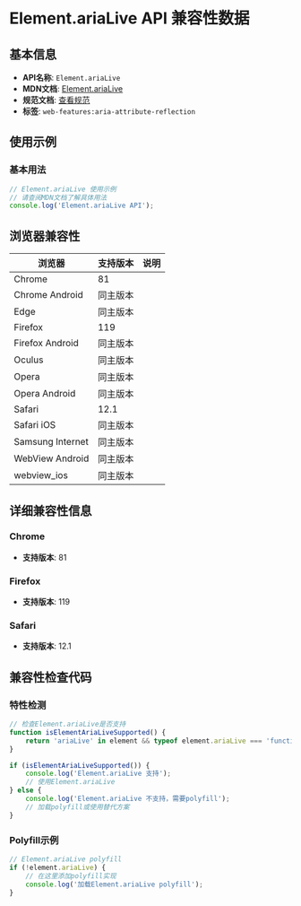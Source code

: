 # Element.ariaLive API 兼容性数据

## 基本信息

- **API名称**: `Element.ariaLive`
- **MDN文档**: [Element.ariaLive](https://developer.mozilla.org/docs/Web/API/Element/ariaLive)
- **规范文档**: [查看规范](https://w3c.github.io/aria/#dom-ariamixin-arialive)
- **标签**: `web-features:aria-attribute-reflection`

## 使用示例

### 基本用法

```javascript
// Element.ariaLive 使用示例
// 请查阅MDN文档了解具体用法
console.log('Element.ariaLive API');
```

## 浏览器兼容性

| 浏览器 | 支持版本 | 说明 |
|--------|----------|------|
| Chrome | 81 |  |
| Chrome Android | 同主版本 |  |
| Edge | 同主版本 |  |
| Firefox | 119 |  |
| Firefox Android | 同主版本 |  |
| Oculus | 同主版本 |  |
| Opera | 同主版本 |  |
| Opera Android | 同主版本 |  |
| Safari | 12.1 |  |
| Safari iOS | 同主版本 |  |
| Samsung Internet | 同主版本 |  |
| WebView Android | 同主版本 |  |
| webview_ios | 同主版本 |  |

## 详细兼容性信息

### Chrome

- **支持版本**: 81

### Firefox

- **支持版本**: 119

### Safari

- **支持版本**: 12.1

## 兼容性检查代码

### 特性检测

```javascript
// 检查Element.ariaLive是否支持
function isElementAriaLiveSupported() {
    return 'ariaLive' in element && typeof element.ariaLive === 'function';
}

if (isElementAriaLiveSupported()) {
    console.log('Element.ariaLive 支持');
    // 使用Element.ariaLive
} else {
    console.log('Element.ariaLive 不支持，需要polyfill');
    // 加载polyfill或使用替代方案
}
```

### Polyfill示例

```javascript
// Element.ariaLive polyfill
if (!element.ariaLive) {
    // 在这里添加polyfill实现
    console.log('加载Element.ariaLive polyfill');
}
```

